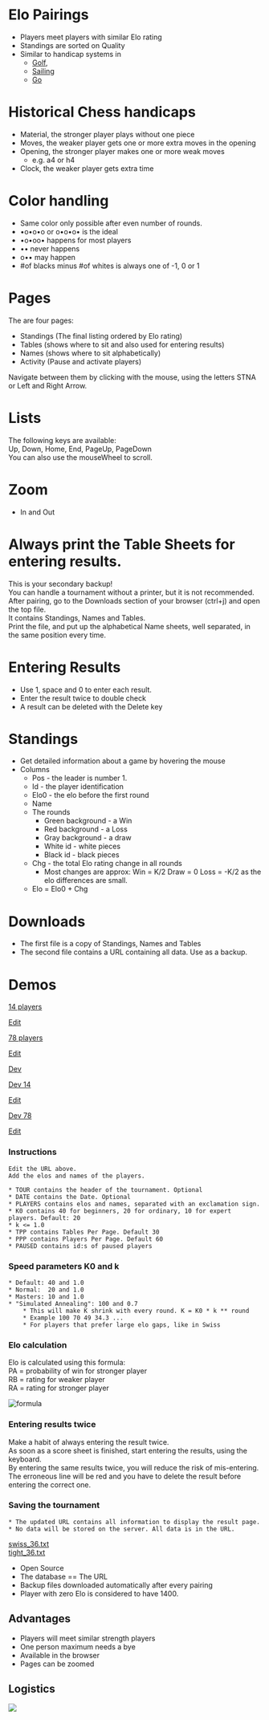 # Elo Pairings

* Players meet players with similar Elo rating
* Standings are sorted on Quality
* Similar to handicap systems in 
	* [Golf](https://en.wikipedia.org/wiki/Handicap_(golf)), 
	* [Sailing](https://en.wikipedia.org/wiki/Handicap_(sailing)#:~:text=The%20handicap%20number%20assigned%20to,be%20behind%20the%20theoretical%20yacht.) 
	* [Go](https://en.wikipedia.org/wiki/Handicapping_in_Go)

# Historical Chess handicaps

* Material, the stronger player plays without one piece
* Moves, the weaker player gets one or more extra moves in the opening
* Opening, the stronger player makes one or more weak moves
	* e.g. a4 or h4
* Clock, the weaker player gets extra time

# Color handling

* Same color only possible after even number of rounds. 
* •o•o•o or o•o•o• is the ideal
* •o•oo• happens for most players
* •• never happens
* o•• may happen 
* #of blacks minus #of whites is always one of -1, 0 or 1

# Pages

The are four pages:
* Standings (The final listing ordered by Elo rating)
* Tables    (shows where to sit and also used for entering results)
* Names     (shows where to sit alphabetically)
* Activity  (Pause and activate players)

Navigate between them by clicking with the mouse, using the letters STNA or Left and Right Arrow.

# Lists

The following keys are available:  
Up, Down, Home, End, PageUp, PageDown  
You can also use the mouseWheel to scroll.  

# Zoom

* In and Out

# Always print the Table Sheets for entering results.

This is your secondary backup!  
You can handle a tournament without a printer, but it is not recommended.  
After pairing, go to the Downloads section of your browser (ctrl+j) and open the top file.  
It contains Standings, Names and Tables.  
Print the file, and put up the alphabetical Name sheets, well separated, in the same position every time.  

# Entering Results

* Use 1, space and 0 to enter each result.
* Enter the result twice to double check
* A result can be deleted with the Delete key

# Standings

* Get detailed information about a game by hovering the mouse
* Columns
	* Pos - the leader is number 1.
	* Id - the player identification
	* Elo0 - the elo before the first round
	* Name
	* The rounds
		* Green background - a Win
		* Red background - a Loss
		* Gray background - a draw
		* White id - white pieces
		* Black id - black pieces
	* Chg - the total Elo rating change in all rounds
		* Most changes are approx: Win = K/2 Draw = 0 Loss = -K/2 as the elo differences are small.
	* Elo = Elo0 + Chg

# Downloads

* The first file is a copy of Standings, Names and Tables
* The second file contains a URL containing all data. Use as a backup.

# Demos

[14 players](https://christernilsson.github.io/ELO-Pairings/?TOUR=Klass_1&DATE=2024-05-28&PLAYERS=(1825!JOHANSSON_Lennart_B.)(1697!BJÖRKDAHL_Göran)(1684!SILINS_Peteris)(1681!STOLOV_Leonid)(1644!PETTERSSON_Lars-Åke)(1598!AIKIO_Onni)(1598!ISRAEL_Dan)(1583!PERSSON_Kjell)(1561!LILJESTRÖM_Tor)(1559!LEHVONEN_Jouko)(1539!ANDERSSON_Lars_Owe)(1535!ÅBERG_Lars-Erik)(1532!ANTONSSON_Görgen)(1400!STRÖMBÄCK_Henrik)) 

[Edit](https://github.com/ChristerNilsson/ELO-Pairings/blob/main/tournaments/14.txt)  

[78 players](https://christernilsson.github.io/ELO-Pairings/?TOUR=Tyresö_Open_2024&DATE=2024-05-03&PLAYERS=(2416!Hampus_Sörensen)(2413!Michael_Wiedenkeller)(2366!Joar_Ölund)(2335!Joar_Östlund)(2272!Vidar_Grahn)(2235!Leo_Crevatin)(2213!Daniel_Vesterbaek_Pedersen)(2141!Victor_Muntean)(2113!Filip_Björkman)(2109!Vidar_Seiger)(2108!Pratyush_Tripathi)(2093!Erik_Dingertz)(2076!Michael_Duke)(2065!Matija_Sakic)(2048!Michael_Mattsson)(2046!Lukas_Willstedt)(2039!Lavinia_Valcu)(2035!Oliver_Nilsson)(2031!Lennart_Evertsson)(2022!Jussi_Jakenberg)(2001!Aryan_Banerjee)(1985!Tim_Nordenfur)(1977!Elias_Kingsley)(1954!Per_Isaksson)(1944!Cristine_Rose_Mariano)(1936!Lo_Ljungros)(1923!Herman_Enholm)(1907!Carina_Wickström)(1897!Joel_Åhfeldt)(1896!Stefan_Nyberg)(1893!Hans_Rånby)(1889!Mikael_Blom)(1886!Joar_Berglund)(1885!Mikael_Helin)(1880!Olle_Ålgars)(1878!Jesper_Borin)(1871!Khaschuluu_Sergelenbaatar)(1852!Roy_Karlsson)(1848!Fredrik_Möllerström)(1846!Kenneth_Fahlberg)(1835!Peder_Gedda)(1833!Karam_Masoudi)(1828!Christer_Johansson)(1827!Anders_Kallin)(1818!Morris_Bergqvist)(1803!Martti_Hamina)(1800!Björn_Löfström)(1796!Nicholas_Bychkov_Zwahlen)(1794!Jonas_Sandberg)(1793!Rohan_Gore)(1787!Kjell_Jernselius)(1783!Radu_Cernea)(1778!Mukhtar_Jamshedi)(1768!Neo_Malmquist)(1763!Joacim_Hultin)(1761!Lars-Åke_Pettersson)(1748!André_J_Lindebaum)(1733!Lars_Eriksson)(1733!Hugo_Hardwick)(1728!Hugo_Sundell)(1726!Simon_Johansson)(1721!Jouni_Kaunonen)(1709!Eddie_Parteg)(1695!Sid_Van_Den_Brink)(1691!Svante_Nödtveidt)(1688!Anders_Hillbur)(1680!Sayak_Raj_Bardhan)(1671!Salar_Banavi)(1650!Patrik_Wiss)(1641!Anton_Nordenfur)(1624!Jens_Ahlström)(1622!Hanns_Ivar_Uniyal)(1579!Christer_Carmegren)(1575!Christer_Nilsson)(1524!Måns_Nödtveidt)(1480!Karl-Oskar_Rehnberg)(1417!David_Broman)(1406!Vida_Radon)) 

[Edit](https://github.com/ChristerNilsson/ELO-Pairings/blob/main/tournaments/78.txt)

[Dev](https://127.0.0.1:5500)

[Dev 14](https://127.0.0.1:5500/?TOUR=Klass_1&DATE=2024-05-28&PLAYERS=(1825!JOHANSSON_Lennart_B.)(1697!BJÖRKDAHL_Göran)(1684!SILINS_Peteris)(1681!STOLOV_Leonid)(1644!PETTERSSON_Lars-Åke)(1598!AIKIO_Onni)(1598!ISRAEL_Dan)(1583!PERSSON_Kjell)(1561!LILJESTRÖM_Tor)(1559!LEHVONEN_Jouko)(1539!ANDERSSON_Lars_Owe)(1535!ÅBERG_Lars-Erik)(1532!ANTONSSON_Görgen)(1400!STRÖMBÄCK_Henrik)) 

[Edit](https://github.com/ChristerNilsson/ELO-Pairings/blob/main/tournaments/14.txt)  

[Dev 78](https://127.0.0.1:5500/?TOUR=Tyresö_Open_2024&DATE=2024-05-03&PLAYERS=(2416!Hampus_Sörensen)(2413!Michael_Wiedenkeller)(2366!Joar_Ölund)(2335!Joar_Östlund)(2272!Vidar_Grahn)(2235!Leo_Crevatin)(2213!Daniel_Vesterbaek_Pedersen)(2141!Victor_Muntean)(2113!Filip_Björkman)(2109!Vidar_Seiger)(2108!Pratyush_Tripathi)(2093!Erik_Dingertz)(2076!Michael_Duke)(2065!Matija_Sakic)(2048!Michael_Mattsson)(2046!Lukas_Willstedt)(2039!Lavinia_Valcu)(2035!Oliver_Nilsson)(2031!Lennart_Evertsson)(2022!Jussi_Jakenberg)(2001!Aryan_Banerjee)(1985!Tim_Nordenfur)(1977!Elias_Kingsley)(1954!Per_Isaksson)(1944!Cristine_Rose_Mariano)(1936!Lo_Ljungros)(1923!Herman_Enholm)(1907!Carina_Wickström)(1897!Joel_Åhfeldt)(1896!Stefan_Nyberg)(1893!Hans_Rånby)(1889!Mikael_Blom)(1886!Joar_Berglund)(1885!Mikael_Helin)(1880!Olle_Ålgars)(1878!Jesper_Borin)(1871!Khaschuluu_Sergelenbaatar)(1852!Roy_Karlsson)(1848!Fredrik_Möllerström)(1846!Kenneth_Fahlberg)(1835!Peder_Gedda)(1833!Karam_Masoudi)(1828!Christer_Johansson)(1827!Anders_Kallin)(1818!Morris_Bergqvist)(1803!Martti_Hamina)(1800!Björn_Löfström)(1796!Nicholas_Bychkov_Zwahlen)(1794!Jonas_Sandberg)(1793!Rohan_Gore)(1787!Kjell_Jernselius)(1783!Radu_Cernea)(1778!Mukhtar_Jamshedi)(1768!Neo_Malmquist)(1763!Joacim_Hultin)(1761!Lars-Åke_Pettersson)(1748!André_J_Lindebaum)(1733!Lars_Eriksson)(1733!Hugo_Hardwick)(1728!Hugo_Sundell)(1726!Simon_Johansson)(1721!Jouni_Kaunonen)(1709!Eddie_Parteg)(1695!Sid_Van_Den_Brink)(1691!Svante_Nödtveidt)(1688!Anders_Hillbur)(1680!Sayak_Raj_Bardhan)(1671!Salar_Banavi)(1650!Patrik_Wiss)(1641!Anton_Nordenfur)(1624!Jens_Ahlström)(1622!Hanns_Ivar_Uniyal)(1579!Christer_Carmegren)(1575!Christer_Nilsson)(1524!Måns_Nödtveidt)(1480!Karl-Oskar_Rehnberg)(1417!David_Broman)(1406!Vida_Radon)) 

[Edit](https://github.com/ChristerNilsson/ELO-Pairings/blob/main/tournaments/78.txt)

### Instructions
	Edit the URL above.  
	Add the elos and names of the players.  

	* TOUR contains the header of the tournament. Optional
	* DATE contains the Date. Optional
	* PLAYERS contains elos and names, separated with an exclamation sign.
	* K0 contains 40 for beginners, 20 for ordinary, 10 for expert players. Default: 20
	* k <= 1.0
	* TPP contains Tables Per Page. Default 30
	* PPP contains Players Per Page. Default 60
	* PAUSED contains id:s of paused players

### Speed parameters K0 and k
	* Default: 40 and 1.0
	* Normal:  20 and 1.0
	* Masters: 10 and 1.0
	* "Simulated Annealing": 100 and 0.7
		* This will make K shrink with every round. K = K0 * k ** round
		* Example 100 70 49 34.3 ...
		* For players that prefer large elo gaps, like in Swiss

### Elo calculation

Elo is calculated using this formula:  
PA = probability of win for stronger player  
RB = rating for weaker player  
RA = rating for stronger player  

![formula](image.png)
	
### Entering results twice
Make a habit of always entering the result twice.  
As soon as a score sheet is finished, start entering the results, using the keyboard.  
By entering the same results twice, you will reduce the risk of mis-entering.  
The erroneous line will be red and you have to delete the result before entering the correct one.  

### Saving the tournament
	* The updated URL contains all information to display the result page.
	* No data will be stored on the server. All data is in the URL.

[swiss_36.txt](swiss_36.txt)  
[tight_36.txt](tight_36.txt)  

* Open Source
* The database == The URL
* Backup files downloaded automatically after every pairing
* Player with zero Elo is considered to have 1400.

## Advantages

* Players will meet similar strength players
* One person maximum needs a bye
* Available in the browser
* Pages can be zoomed

## Logistics

![](logistics.webp)